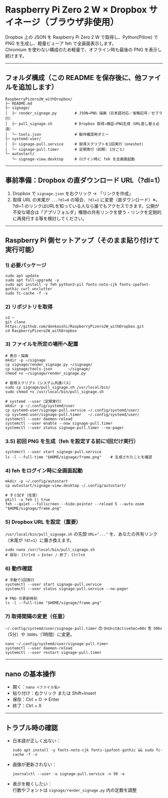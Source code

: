 # Raspberry Pi Zero 2 W × Dropbox サイネージ（ブラウザ非使用）

Dropbox 上の JSON を Raspberry Pi Zero 2 W で取得し、Python(Pillow) で PNG を生成し、軽量ビューア feh で全画面表示します。  
Chromium を使わない構成のため軽量で、オフライン時も最後の PNG を表示し続けます。

---

## フォルダ構成（この README を保存後に、他ファイルを追加します）

    RaspberryPizero2W_withDropbox/
    ├─ README.md
    ├─ signage/
    │  ├─ render_signage.py        # JSON→PNG 描画（日本語対応／省略記号／ゼブラ行）
    │  ├─ pull_signage.sh          # Dropbox 取得→検証→PNG生成（URL差し替え必須）
    │  └─ tools.json               # 動作確認用ダミー
    ├─ systemd-user/
    │  ├─ signage-pull.service     # 取得スクリプトを1回実行（oneshot）
    │  └─ signage-pull.timer       # 定期実行（初期: 1分ごと）
    └─ autostart/
       └─ signage-view.desktop     # ログイン時に feh を全画面起動

---

## 事前準備：Dropbox の直ダウンロード URL（?dl=1）
1. Dropbox で `signage.json` を右クリック → 「リンクを作成」  
2. 取得 URL の末尾が `...?dl=0` の場合、`?dl=1` に変更（直ダウンロード）※。 ?dl=1 のリンクはURLを知っている人なら誰でもアクセスできます。公開が不安な場合は「アプリフォルダ」権限の共有リンクを使う・リンクを定期的に再発行する等を検討してください。


---

## Raspberry Pi 側セットアップ（そのまま貼り付けて実行可能）

### 1) 必要パッケージ
    sudo apt update
    sudo apt full-upgrade -y
    sudo apt install -y feh python3-pil fonts-noto-cjk fonts-ipafont-gothic curl unclutter
    sudo fc-cache -f -v

### 2) リポジトリを取得
    cd ~
    git clone https://github.com/denkoushi/RaspberryPizero2W_withDropbox.git
    cd RaspberryPizero2W_withDropbox

### 3) ファイルを所定の場所へ配置
    # 表示・描画
    mkdir -p ~/signage
    cp signage/render_signage.py ~/signage/
    cp signage/tools.json       ~/signage/
    chmod +x ~/signage/render_signage.py

    # 取得スクリプト（システム共通パス）
    sudo cp signage/pull_signage.sh /usr/local/bin/
    sudo chmod +x /usr/local/bin/pull_signage.sh

    # systemd --user（定期実行）
    mkdir -p ~/.config/systemd/user
    cp systemd-user/signage-pull.service ~/.config/systemd/user/
    cp systemd-user/signage-pull.timer   ~/.config/systemd/user/
    systemctl --user daemon-reload
    systemctl --user enable --now signage-pull.timer
    systemctl --user status signage-pull.timer --no-pager

### 3.5) 初回 PNG を生成（feh を設定する前に1回だけ実行）
    systemctl --user start signage-pull.service
    ls -l --full-time "$HOME/signage/frame.png"    # 生成されたことを確認

### 4) feh をログイン時に全画面起動
    mkdir -p ~/.config/autostart
    cp autostart/signage-view.desktop ~/.config/autostart/

    # すぐ試す（任意）
    pkill -x feh || true
    feh --quiet --fullscreen --hide-pointer --reload 5 --auto-zoom "$HOME/signage/frame.png"

### 5) Dropbox URL を設定（重要）
`/usr/local/bin/pull_signage.sh` の先頭 `URL="..."` を、あなたの共有リンク（末尾が `?dl=1`）に置き換えます。

    sudo nano /usr/local/bin/pull_signage.sh
    # 保存: Ctrl+O → Enter / 終了: Ctrl+X

### 6) 動作確認
    # 手動で1回実行
    systemctl --user start signage-pull.service
    systemctl --user status signage-pull.service --no-pager

    # PNG の更新時刻
    ls -l --full-time "$HOME/signage/frame.png"

### 7) 取得間隔の変更（任意）
`~/.config/systemd/user/signage-pull.timer` の `OnUnitActiveSec=60s` を `300s`（5分）や `3600s`（1時間）に変更。

    nano ~/.config/systemd/user/signage-pull.timer
    systemctl --user daemon-reload
    systemctl --user restart signage-pull.timer

---

## nano の基本操作
- 開く：`nano <ファイル名>`  
- 貼り付け：右クリック または Shift+Insert  
- 保存：Ctrl + O → Enter  
- 終了：Ctrl + X  

---

## トラブル時の確認
- 日本語が正しく出ない：
  
      sudo apt install -y fonts-noto-cjk fonts-ipafont-gothic && sudo fc-cache -f -v

- 画像が更新されない：
  
      journalctl --user -u signage-pull.service -n 50 -e

- 表示を軽くしたい：  
  行数やフォントは `signage/render_signage.py` 内の定数を調整
